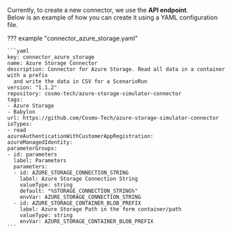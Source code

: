 Currently, to create a new connector, we use the **API endpoint**.  
Below is an example of how you can create it using a YAML configuration file.

??? example "connector_azure_storage.yaml"

    ```yaml
    key: connector_azure_storage
    name: Azure Storage Connector
    description: Connector for Azure Storage. Read all data in a container with a prefix
      and write the data in CSV for a ScenarioRun
    version: "1.1.2"
    repository: cosmo-tech/azure-storage-simulator-connector
    tags:
    - Azure Storage
    - Babylon
    url: https://github.com/Cosmo-Tech/azure-storage-simulator-connector
    ioTypes:
    - read
    azureAuthenticationWithCustomerAppRegistration:
    azureManagedIdentity:
    parameterGroups:
    - id: parameters
      label: Parameters
      parameters:
      - id: AZURE_STORAGE_CONNECTION_STRING
        label: Azure Storage Connection String
        valueType: string
        default: "%STORAGE_CONNECTION_STRING%"
        envVar: AZURE_STORAGE_CONNECTION_STRING
      - id: AZURE_STORAGE_CONTAINER_BLOB_PREFIX
        label: Azure Storage Path in the form container/path
        valueType: string
        envVar: AZURE_STORAGE_CONTAINER_BLOB_PREFIX
    ```